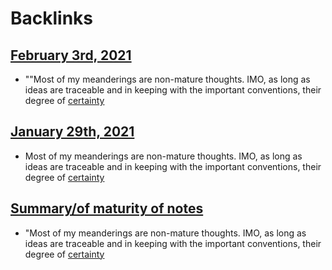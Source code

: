 
# Backlinks
## [February 3rd, 2021](<February 3rd, 2021.md>)
- ""Most of my meanderings are non-mature thoughts. IMO, as long as ideas are traceable and in keeping with the important conventions, their degree of [certainty](<certainty.md>)

## [January 29th, 2021](<January 29th, 2021.md>)
- Most of my meanderings are non-mature thoughts. IMO, as long as ideas are traceable and in keeping with the important conventions, their degree of [certainty](<certainty.md>)

## [Summary/of maturity of notes](<Summary/of maturity of notes.md>)
- "Most of my meanderings are non-mature thoughts. IMO, as long as ideas are traceable and in keeping with the important conventions, their degree of [certainty](<certainty.md>)

